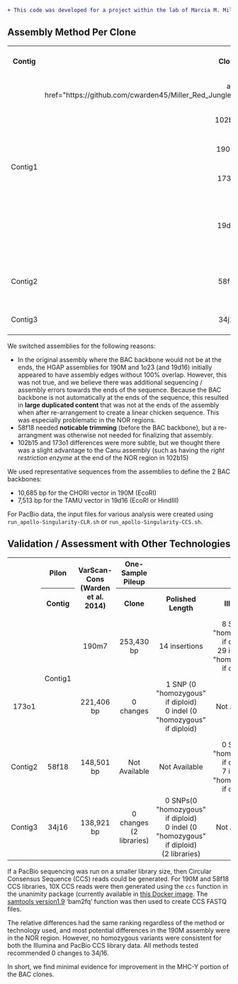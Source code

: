 ```diff
+ This code was developed for a project within the lab of Marcia M. Miller.
```

## Assembly Method Per Clone

<table>
  <tbody>
    <tr>
      <th align="center">Contig</th>
      <th align="center">Clone</th>
	  <th align="center">Assembly Method</th>
	  <th align="center">BAC</br>(restriction enzyme)</th>
    </tr>
    <tr>
	  <td align="center" rowspan="5">Contig1</td>
      <td align="center">a href="https://github.com/cwarden45/Miller_Red_Jungle_Fowl_MHCY/tree/main/Part1_Assembly/1o23">1o23</a></td>
	  <td align="center">Canu v2.1 + Arrow v2.3.3</td>
	  <td align="center">CHORI</br>(EcoRI)</td>
    </tr>
    <tr>
      <td align="center">102b15</td>
	  <td align="center">Canu v1.5 + Arrow v2.3.3</td>
	  <td align="center">CHORI</br>(EcoRI)</td>
    </tr>
    <tr>
      <td align="center">190m7</td>
	  <td align="center">Canu v1.5 + Arrow v2.3.3</td>
	  <td align="center">CHORI</br>(EcoRI)</td>
    </tr>
    <tr>
      <td align="center">173o1</td>
	  <td align="center">Canu v2.1 + Arrow v2.3.3</td>
	  <td align="center">CHORI</br>(EcoRI)</td>
    </tr>
    <tr>
      <td align="center">19d16</td>
	  <td align="center">HGAP3 + (Indirect) Original End Trimming + Arrow v2.3.3</td>
	  <td align="center">TAMU</br>(EcoRI)</td>
    </tr>
    <tr>
	  <td align="Center">Contig2</td>
      <td align="center">58f18</td>
	  <td align="center">HGAP3 + Draft End Trimming + Arrow v2.3.3</td>
	  <td align="center">TAMU</br>(EcoRI)</td>
    </tr>
    <tr>
	  <td align="Center">Contig3</td>
      <td align="center">34j16</td>
	  <td align="center">HGAP3 + Arrow v2.3.3</td>
	  <td align="center">TAMU</br>(HindIII)</td>
    </tr>
</tbody>
</table>

We switched assemblies for the following reasons:

 - In the original assembly where the BAC backbone would not be at the ends, the HGAP assemblies for 190M and 1o23 (and 19d16) initially appeared to have assembly edges without 100% overlap.  However, this was not true, and we believe there was additional sequencing / assembly errors towards the ends of the sequence.  Because the BAC backbone is not automatically at the ends of the sequence, this resulted in **large duplicated content** that was not at the ends of the assembly when after re-arrangement to create a linear chicken sequence.  This was especially problematic in the NOR regions.
 - 58f18 needed **noticable trimming** (before the BAC backbone), but a re-arrangment was otherwise not needed for finalizing that assembly.
 - 102b15 and 173o1 differences were more subtle, but we thought there was a slight advantage to the Canu assembly (such as having the *right restriction enzyme* at the end of the NOR region in 102b15)

We used representative sequences from the assemblies to define the 2 BAC backbones:

 - 10,685 bp for the CHORI vector in 190M (EcoRI)
 - 7,513 bp for the TAMU vector in 19d16 (EcoRI or HindIII)
 
For PacBio data, the input files for various analysis were created using `run_apollo-Singularity-CLR.sh` or `run_apollo-Singularity-CCS.sh`.

## Validation / Assessment with Other Technologies

<table>
  <tbody>
    <tr>
      <th align="center" rowspan="3"></th>
      <th align="center">Pilon</th>
	  <th align="center" rowspan="2">VarScan-Cons (Warden et al. 2014)</th>
	  <th align="center">One-Sample Pileup</th>
    </tr>
    <tr>
      <th align="center">Contig</th>
      <th align="center">Clone</th>
	  <th align="center">Polished Length</th>
	  <th align="center">Illumina</th>
	  <th align="center">Illumina</th>
	  <th align="center">PacBio 10x CCS</th>
	  <th align="center">Public/Sanger</th>
    </tr>
    <tr>
	  <td align="center" rowspan="2">Contig1</td>
      <td align="center">190m7</td>
	  <td align="center">253,430 bp</td>
	  <td align="center">14 insertions</td>
	  <td align="center">8 SNPs(5 "homozygous" if diploid)</br>29 indel (11 "homozygous" if diploid)</td>
	  <td align="center">1 SNP (0 "homozygous" if diploid)</br>93 indel (0 "homozygous" if diploid)</td>
	  <td align="center">Not Available</td>
    </tr>
    <tr>
      <td align="center">173o1</td>
	  <td align="center">221,406 bp</td>
	  <td align="center">0 changes</td>
	  <td align="center">1 SNP (0 "homozygous" if diploid)</br>0 indel (0 "homozygous" if diploid)</td>
	  <td align="center">Not Available</td>
	  <td align="center">9 variable positions<br>(some indels larger than 1 bp)<(re-arranged AC275299.1)></td>
    </tr>
    <tr>
	  <td align="Center">Contig2</td>
      <td align="center">58f18</td>
	  <td align="center">148,501 bp</td>
	  <td align="center">Not Available</td>
	  <td align="center">Not Available</td>
	  <td align="center">0 SNPs(0 "homozygous" if diploid)</br>7 indel (2 "homozygous" if diploid)</td>
	  <td align="center">Not Available</td>
    </tr>
    <tr>
	  <td align="Center">Contig3</td>
      <td align="center">34j16</td>
	  <td align="center">138,921 bp</td>
	  <td align="center">0 changes<br>(2 libraries)</td>
	  <td align="center">0 SNPs(0 "homozygous" if diploid)</br>0 indel (0 "homozygous" if diploid)<br>(2 libraries)</td>
	  <td align="center">Not Available</td>
	  <td align="center">0 changes<br>(Sanger Assembly)</td>
    </tr>
</tbody>
</table>

If a PacBio sequencing was run on a smaller library size, then Circular Consensus Sequence (CCS) reads could be generated.  For 190M and 58f18 CCS libraries, 10X CCS reads were then generated using the `ccs` function in the unanimity package (currently available in [this Docker image](https://hub.docker.com/r/cwarden45/general-pacbio/).  The [samtools version1.9](https://github.com/samtools/samtools/releases/tag/1.9) ‘bam2fq’ function was then used to create CCS FASTQ files.

The relative differences had the same ranking regardless of the method or technology used, and most potential differences in the 190M assembly were in the NOR region.  However, no homozygous variants were consistent for both the Illumina and PacBio CCS library data.  All methods tested recommended 0 changes to 34j16.

In short, we find minimal evidence for improvement in the MHC-Y portion of the BAC clones.

